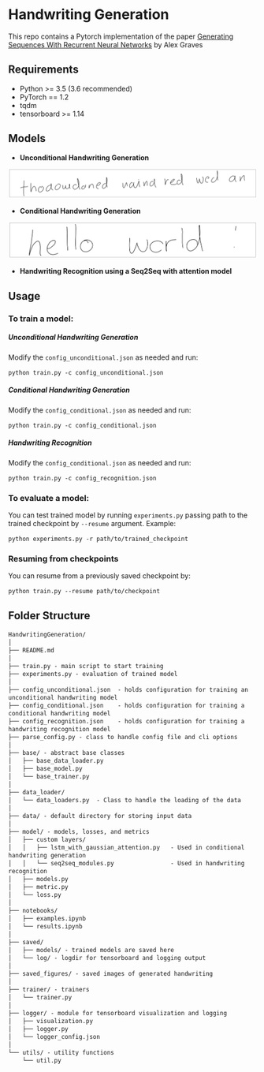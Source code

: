# Handwriting Generation

This repo contains a Pytorch implementation of the paper
[Generating Sequences With Recurrent Neural Networks](https://arxiv.org/pdf/1308.0850.pdf) by Alex Graves

## Requirements
* Python >= 3.5 (3.6 recommended)
* PyTorch == 1.2
* tqdm
* tensorboard >= 1.14

## Models
* **Unconditional Handwriting Generation**

![Unconditional Handwriting](saved_figures/unconditional_handwriting.png)

* **Conditional Handwriting Generation**

![Conditional Handwriting](saved_figures/conditional_handwriting.png)

* **Handwriting Recognition using a Seq2Seq with attention model**


## Usage

### To train a model:

##### Unconditional Handwriting Generation
Modify the `config_unconditional.json` as needed and run:
 ```
 python train.py -c config_unconditional.json
 ```

##### Conditional Handwriting Generation
Modify the `config_conditional.json` as needed and run:
 ```
 python train.py -c config_conditional.json
 ```

##### Handwriting Recognition
Modify the `config_conditional.json` as needed and run:
  ```
  python train.py -c config_recognition.json
  ```

### To evaluate a model:
You can test trained model by running `experiments.py` passing path to the trained checkpoint by `--resume` argument.
Example:
  ```
  python experiments.py -r path/to/trained_checkpoint
  ```

### Resuming from checkpoints
You can resume from a previously saved checkpoint by:
  ```
  python train.py --resume path/to/checkpoint
  ```

## Folder Structure
  ```
  HandwritingGeneration/
  │
  ├── README.md
  │
  ├── train.py - main script to start training
  ├── experiments.py - evaluation of trained model
  │
  ├── config_unconditional.json  - holds configuration for training an unconditional handwriting model
  ├── config_conditional.json    - holds configuration for training a conditional handwriting model
  ├── config_recognition.json    - holds configuration for training a handwriting recognition model
  ├── parse_config.py - class to handle config file and cli options
  │
  ├── base/ - abstract base classes
  │   ├── base_data_loader.py
  │   ├── base_model.py
  │   └── base_trainer.py
  │
  ├── data_loader/ 
  │   └── data_loaders.py  - Class to handle the loading of the data
  │
  ├── data/ - default directory for storing input data
  │
  ├── model/ - models, losses, and metrics
  │   ├── custom layers/
  │   │   ├── lstm_with_gaussian_attention.py   - Used in conditional handwriting generation
  │   │   └── seq2seq_modules.py                - Used in handwriting recognition
  │   ├── models.py
  │   ├── metric.py
  │   └── loss.py
  │
  ├── notebooks/
  │   ├── examples.ipynb
  │   └── results.ipynb
  │
  ├── saved/
  │   ├── models/ - trained models are saved here
  │   └── log/ - logdir for tensorboard and logging output
  │
  ├── saved_figures/ - saved images of generated handwriting
  │
  ├── trainer/ - trainers
  │   └── trainer.py
  │
  ├── logger/ - module for tensorboard visualization and logging
  │   ├── visualization.py
  │   ├── logger.py
  │   └── logger_config.json
  │  
  └── utils/ - utility functions
      └── util.py
      
  ```